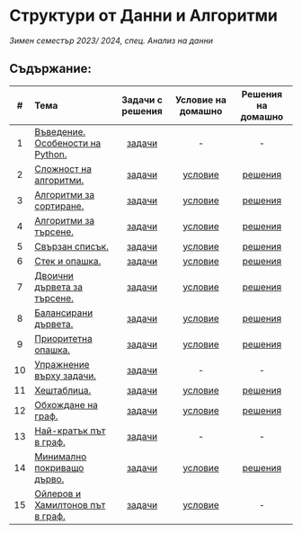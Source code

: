 # Структури от Данни и Алгоритми
*Зимен семестър 2023/ 2024, спец. Анализ на данни*

## Съдържание:


| # | Тема | Задачи с решения | Условие на домашно | Решения на домашно  |
|:-:|:-|:-:|:-:|:-:|
| 1 | [Въведение. Особености на Python.](Seminars/sem_01)| [задачи](Tasks/tasks_01)| - | - |
| 2 | [Сложност на алгоритми.](Seminars/sem_02)          | [задачи](Tasks/tasks_02)| [условие](https://www.hackerrank.com/contests/sda-ad-hw-1-2023)           | [решения](Homeworks/hw_01)                                       |
| 3 | [Алгоритми за сортиране.](Seminars/sem_03)         | [задачи](Tasks/tasks_03)| [условие](https://www.hackerrank.com/contests/sda-ad-hw-2-2023)           | [решения](Homeworks/hw_02)                                       |
| 4 | [Алгоритми за търсене.](Seminars/sem_04)           | [задачи](Tasks/tasks_04)| [условие](https://www.hackerrank.com/contests/sda-ad-hw-3-2023)           | [решения](Homeworks/hw_03)                                       |
| 5 | [Свързан списък.](Seminars/sem_05)                 | [задачи](Tasks/tasks_05)| [условие](https://www.hackerrank.com/contests/sda-ad-hw-4-2023)           | [решения](Homeworks/hw_04)                                       |
| 6 | [Стек и опашка.](Seminars/sem_06)                  | [задачи](Tasks/tasks_06)| [условие](https://www.hackerrank.com/contests/sda-ad-hw-5-2023)           | [решения](Homeworks/hw_05)                                       |
| 7 | [Двоични дървета за търсене.](Seminars/sem_07)     | [задачи](Tasks/tasks_07)| [условие](https://www.hackerrank.com/contests/sda-ad-hw-6-2023)           | [решения](Homeworks/hw_06)                                       |
| 8 | [Балансирани дървета.](Seminars/sem_08)            | [задачи](Tasks/tasks_08)| [условие](https://www.hackerrank.com/contests/sda-ad-hw-7-2023)           | [решения](Homeworks/hw_07)                                       |
| 9 | [Приоритетна опашка.](Seminars/sem_09)             | [задачи](Tasks/tasks_09)| [условие](https://www.hackerrank.com/contests/sda-ad-hw-8-2023)           | [решения](Homeworks/hw_08)                                       |
| 10 | [Упражнение върху задачи.](Seminars/sem_10)       | [задачи](Tasks/tasks_10)| - | - |
| 11 | [Хештаблица.](Seminars/sem_11)                    | [задачи](Tasks/tasks_11)| [условие](https://www.hackerrank.com/contests/sda-ad-hw-9-2023)          | [решения](Homeworks/hw_09)                                       |
| 12 | [Обхождане на граф.](Seminars/sem_12)             | [задачи](Tasks/tasks_12)| [условие](https://www.hackerrank.com/contests/sda-ad-hw-10-2023)          | [решения](Homeworks/hw_10)                                       |
| 13 | [Най-кратък път в граф.](Seminars/sem_13)         | [задачи](Tasks/tasks_13)| - | - |
| 14 | [Минимално покриващо дърво.](Seminars/sem_14)         | [задачи](Tasks/tasks_14)| [условие](https://www.hackerrank.com/contests/sda-ad-hw-11-2023) | [решения](Homeworks/hw_11) |
| 15 | [Ойлеров и Хамилтонов път в граф.](Seminars/sem_15)         | [задачи](Tasks/tasks_15)| [условие](https://www.hackerrank.com/contests/sda-ad-hw-12-2023) | - |